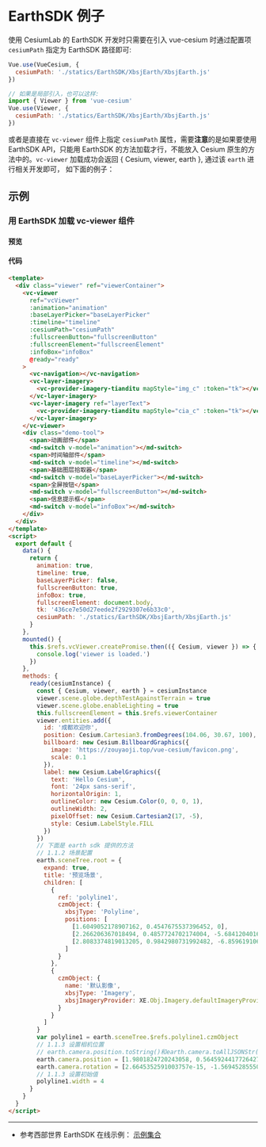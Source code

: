 # EarthSDK 例子

使用 CesiumLab 的 EarthSDK 开发时只需要在引入 vue-cesium 时通过配置项 `cesiumPath` 指定为 EarthSDK 路径即可:

```js
Vue.use(VueCesium, {
  cesiumPath: './statics/EarthSDK/XbsjEarth/XbsjEarth.js'
})

// 如果是局部引入，也可以这样:
import { Viewer } from 'vue-cesium'
Vue.use(Viewer, {
  cesiumPath: './statics/EarthSDK/XbsjEarth/XbsjEarth.js'
})
```

或者是直接在 `vc-viewer` 组件上指定 `cesiumPath` 属性，需要**注意**的是如果要使用 EarthSDK API，只能用 EarthSDK 的方法加载才行，不能放入 Cesium 原生的方法中的。`vc-viewer` 加载成功会返回 { Cesium, viewer, earth }, 通过该 `earth` 进行相关开发即可， 如下面的例子：

## 示例

### 用 EarthSDK 加载 vc-viewer 组件

#### 预览

<doc-preview>
  <template>
    <div class="viewer" ref="viewerContainer">
      <vc-viewer
        ref="vcViewer"
        :animation="animation"
        :baseLayerPicker="baseLayerPicker"
        :timeline="timeline"
        :cesiumPath="cesiumPath"
        :fullscreenButton="fullscreenButton"
        :fullscreenElement="fullscreenElement"
        :infoBox="infoBox"
        @ready="ready"
      >
        <vc-navigation></vc-navigation>
        <vc-layer-imagery>
          <vc-provider-imagery-tianditu mapStyle="img_c" :token="tk"></vc-provider-imagery-tianditu>
        </vc-layer-imagery>
        <vc-layer-imagery ref="layerText">
          <vc-provider-imagery-tianditu mapStyle="cia_c" :token="tk"></vc-provider-imagery-tianditu>
        </vc-layer-imagery>
      </vc-viewer>
      <div class="demo-tool">
        <span>动画部件</span>
        <md-switch v-model="animation"></md-switch>
        <span>时间轴部件</span>
        <md-switch v-model="timeline"></md-switch>
        <span>基础图层拾取器</span>
        <md-switch v-model="baseLayerPicker"></md-switch>
        <span>全屏按钮</span>
        <md-switch v-model="fullscreenButton"></md-switch>
        <span>信息提示框</span>
        <md-switch v-model="infoBox"></md-switch>
      </div>
    </div>
  </template>
  <script>
    export default {
      data() {
        return {
          animation: true,
          timeline: true,
          baseLayerPicker: false,
          fullscreenButton: true,
          infoBox: true,
          fullscreenElement: document.body,
          tk: '436ce7e50d27eede2f2929307e6b33c0',
          cesiumPath: './statics/EarthSDK/XbsjEarth/XbsjEarth.js'
        }
      },
      mounted() {
        this.$refs.vcViewer.createPromise.then(({ Cesium, viewer }) => {
          console.log('viewer is loaded.')
        })
      },
      methods: {
        ready(cesiumInstance) {
          const { Cesium, viewer, earth } = cesiumInstance
          viewer.scene.globe.depthTestAgainstTerrain = true
          viewer.scene.globe.enableLighting = true
          this.fullscreenElement = this.$refs.viewerContainer
          viewer.entities.add({
            id: '成都欢迎你',
            position: Cesium.Cartesian3.fromDegrees(104.06, 30.67, 100),
            billboard: new Cesium.BillboardGraphics({
              image: 'https://zouyaoji.top/vue-cesium/favicon.png',
              scale: 0.1
            }),
            label: new Cesium.LabelGraphics({
              text: 'Hello Cesium',
              font: '24px sans-serif',
              horizontalOrigin: 1,
              outlineColor: new Cesium.Color(0, 0, 0, 1),
              outlineWidth: 2,
              pixelOffset: new Cesium.Cartesian2(17, -5),
              style: Cesium.LabelStyle.FILL
            })
          })
          // 1.1.2 场景配置
          earth.sceneTree.root = {
            expand: true,
            title: '预览场景',
            children: [
              {
                ref: 'polyline1',
                czmObject: {
                  xbsjType: 'Polyline',
                  positions: [
                    [1.6049052178907162, 0.4547675537396452, 0],
                    [2.266206367018494, 0.4857724702174004, -5.6841204016160695e-9],
                    [2.8083374819013205, 0.9842980731992482, -6.859619106471648e-9]
                  ]
                }
              },
              {
                czmObject: {
                  name: '默认影像',
                  xbsjType: 'Imagery',
                  xbsjImageryProvider: XE.Obj.Imagery.defaultImageryProviderConfig
                }
              }
            ]
          }
          var polyline1 = earth.sceneTree.$refs.polyline1.czmObject
          // 1.1.3 设置相机位置
          // earth.camera.position.toString()和earth.camera.toAllJSONStr()这两个方法可获取相机位置
          earth.camera.position = [1.9801824720243058, 0.5645924417726427, 8556103.623693792]
          earth.camera.rotation = [2.6645352591003757e-15, -1.5694528555019995, 0]
          // 1.1.3 设置初始值
          polyline1.width = 4
        }
      }
    }
  </script>
</doc-preview>

#### 代码

```html
<template>
  <div class="viewer" ref="viewerContainer">
    <vc-viewer
      ref="vcViewer"
      :animation="animation"
      :baseLayerPicker="baseLayerPicker"
      :timeline="timeline"
      :cesiumPath="cesiumPath"
      :fullscreenButton="fullscreenButton"
      :fullscreenElement="fullscreenElement"
      :infoBox="infoBox"
      @ready="ready"
    >
      <vc-navigation></vc-navigation>
      <vc-layer-imagery>
        <vc-provider-imagery-tianditu mapStyle="img_c" :token="tk"></vc-provider-imagery-tianditu>
      </vc-layer-imagery>
      <vc-layer-imagery ref="layerText">
        <vc-provider-imagery-tianditu mapStyle="cia_c" :token="tk"></vc-provider-imagery-tianditu>
      </vc-layer-imagery>
    </vc-viewer>
    <div class="demo-tool">
      <span>动画部件</span>
      <md-switch v-model="animation"></md-switch>
      <span>时间轴部件</span>
      <md-switch v-model="timeline"></md-switch>
      <span>基础图层拾取器</span>
      <md-switch v-model="baseLayerPicker"></md-switch>
      <span>全屏按钮</span>
      <md-switch v-model="fullscreenButton"></md-switch>
      <span>信息提示框</span>
      <md-switch v-model="infoBox"></md-switch>
    </div>
  </div>
</template>
<script>
  export default {
    data() {
      return {
        animation: true,
        timeline: true,
        baseLayerPicker: false,
        fullscreenButton: true,
        infoBox: true,
        fullscreenElement: document.body,
        tk: '436ce7e50d27eede2f2929307e6b33c0',
        cesiumPath: './statics/EarthSDK/XbsjEarth/XbsjEarth.js'
      }
    },
    mounted() {
      this.$refs.vcViewer.createPromise.then(({ Cesium, viewer }) => {
        console.log('viewer is loaded.')
      })
    },
    methods: {
      ready(cesiumInstance) {
        const { Cesium, viewer, earth } = cesiumInstance
        viewer.scene.globe.depthTestAgainstTerrain = true
        viewer.scene.globe.enableLighting = true
        this.fullscreenElement = this.$refs.viewerContainer
        viewer.entities.add({
          id: '成都欢迎你',
          position: Cesium.Cartesian3.fromDegrees(104.06, 30.67, 100),
          billboard: new Cesium.BillboardGraphics({
            image: 'https://zouyaoji.top/vue-cesium/favicon.png',
            scale: 0.1
          }),
          label: new Cesium.LabelGraphics({
            text: 'Hello Cesium',
            font: '24px sans-serif',
            horizontalOrigin: 1,
            outlineColor: new Cesium.Color(0, 0, 0, 1),
            outlineWidth: 2,
            pixelOffset: new Cesium.Cartesian2(17, -5),
            style: Cesium.LabelStyle.FILL
          })
        })
        // 下面是 earth sdk 提供的方法
        // 1.1.2 场景配置
        earth.sceneTree.root = {
          expand: true,
          title: '预览场景',
          children: [
            {
              ref: 'polyline1',
              czmObject: {
                xbsjType: 'Polyline',
                positions: [
                  [1.6049052178907162, 0.4547675537396452, 0],
                  [2.266206367018494, 0.4857724702174004, -5.6841204016160695e-9],
                  [2.8083374819013205, 0.9842980731992482, -6.859619106471648e-9]
                ]
              }
            },
            {
              czmObject: {
                name: '默认影像',
                xbsjType: 'Imagery',
                xbsjImageryProvider: XE.Obj.Imagery.defaultImageryProviderConfig
              }
            }
          ]
        }
        var polyline1 = earth.sceneTree.$refs.polyline1.czmObject
        // 1.1.3 设置相机位置
        // earth.camera.position.toString()和earth.camera.toAllJSONStr()这两个方法可获取相机位置
        earth.camera.position = [1.9801824720243058, 0.5645924417726427, 8556103.623693792]
        earth.camera.rotation = [2.6645352591003757e-15, -1.5694528555019995, 0]
        // 1.1.3 设置初始值
        polyline1.width = 4
      }
    }
  }
</script>
```

---

- 参考西部世界 EarthSDK 在线示例： [示例集合](http://earthsdk.com/v/last/Apps/Examples/?menu=true&url=./startup-createEarth.html)
